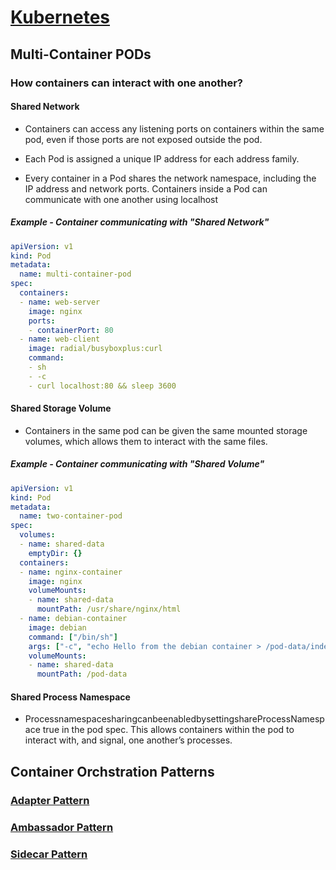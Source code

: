 
# [Kubernetes](../index)

## Multi-Container PODs

### How containers can interact with one another?

#### Shared Network

- Containers can access any listening ports on containers within the same pod, even if those ports are not exposed outside the pod.

- Each Pod is assigned a unique IP address for each address family.

- Every container in a Pod shares the network namespace, including the IP address and network ports. Containers inside a Pod can communicate with one another using localhost

##### Example - Container communicating with "Shared Network"

```yaml
apiVersion: v1
kind: Pod
metadata:
  name: multi-container-pod
spec:
  containers:
  - name: web-server
    image: nginx
    ports:
    - containerPort: 80
  - name: web-client
    image: radial/busyboxplus:curl
    command:
    - sh 
    - -c
    - curl localhost:80 && sleep 3600
 ```

#### Shared Storage Volume

- Containers in the same pod can be given the same mounted storage volumes, which allows them to interact with the same files.

##### Example - Container communicating with "Shared Volume"

```yaml
apiVersion: v1
kind: Pod
metadata:
  name: two-container-pod
spec:
  volumes:
  - name: shared-data
    emptyDir: {}
  containers:
  - name: nginx-container
    image: nginx
    volumeMounts:
    - name: shared-data
      mountPath: /usr/share/nginx/html
  - name: debian-container
    image: debian
    command: ["/bin/sh"]
    args: ["-c", "echo Hello from the debian container > /pod-data/index.html"]
    volumeMounts:
    - name: shared-data
      mountPath: /pod-data
 ```

#### Shared Process Namespace

- ProcessnamespacesharingcanbeenabledbysettingshareProcessNamespace true in the pod spec. This allows containers within the pod to interact with, and signal, one another’s processes.

## Container Orchstration Patterns

### [Adapter Pattern](./AdapterPattern)

### [Ambassador Pattern](./AmbassadorPattern)

### [Sidecar Pattern](./SidecarPattern)
